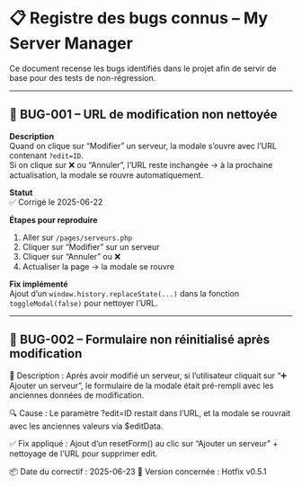 # 📋 Registre des bugs connus – My Server Manager

Ce document recense les bugs identifiés dans le projet afin de servir de base pour des tests de non-régression.

---

## 🐞 BUG-001 – URL de modification non nettoyée

**Description**  
Quand on clique sur “Modifier” un serveur, la modale s’ouvre avec l’URL contenant `?edit=ID`.  
Si on clique sur ❌ ou “Annuler”, l’URL reste inchangée → à la prochaine actualisation, la modale se rouvre automatiquement.

**Statut**  
✅ Corrigé le 2025-06-22

**Étapes pour reproduire**  
1. Aller sur `/pages/serveurs.php`
2. Cliquer sur “Modifier” sur un serveur
3. Cliquer sur “Annuler” ou ❌
4. Actualiser la page → la modale se rouvre

**Fix implémenté**  
Ajout d’un `window.history.replaceState(...)` dans la fonction `toggleModal(false)` pour nettoyer l’URL.

---

## 🐞 BUG-002 – Formulaire non réinitialisé après modification

📝 Description :
Après avoir modifié un serveur, si l’utilisateur cliquait sur “➕ Ajouter un serveur”, le formulaire de la modale était pré-rempli avec les anciennes données de modification.

🔍 Cause :
Le paramètre ?edit=ID restait dans l’URL, et la modale se rouvrait avec les anciennes valeurs via $editData.

✅ Fix appliqué :
Ajout d’un resetForm() au clic sur “Ajouter un serveur” + nettoyage de l’URL pour supprimer edit.

📦 Date du correctif : 2025-06-23
🔖 Version concernée : Hotfix v0.5.1

